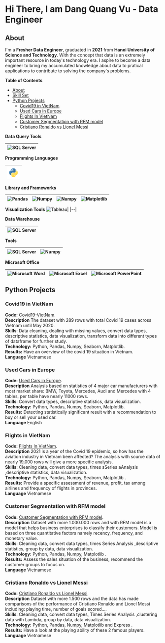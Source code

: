 
<h1> Hi There, I am Dang Quang Vu - Data Engineer</h1>

## About

I'm a **Fresher Data Engineer**, graduated in **2021** from **Hanoi University of Science and Technology**. With the concept that data is an extremely important resource in today's technology era. I aspire to become a data engineer to bring my accumulated knowledge about data to pratical applications to contribute to solving the company's problems.

**Table of Contents**

- [About](#about)
- [Skill Set](#skill-set)
- [Python Projects](#python-projects)
    + [Covid19 in VietNam](#covid19-in-vietnam)
    + [Used Cars in Europe](#used-cars-in-europe)
    + [Flights In VietNam](#flights-in-vietnam)
    + [Customer Segmentation with RFM model](#customer-segmentation-with-rfm-model)
    + [Cristiano Ronaldo vs Lionel Messi](#cristiano-ronaldo-vs-lionel-messi)

**Data Query Tools**

<img title="SQL Server Management studio" alt="SQL Server" width="40px" src="https://img.icons8.com/color/48/000000/microsoft-sql-server.png" />|
|--|

**Programming Languages**

<img title="Python" alt="Python" width="40px" src="https://raw.githubusercontent.com/github/explore/master/topics/python/python.png" />|
|--|


**Library and Frameworks**

<img title="Pandas" alt="Pandas" width="63px" src="https://www.kindpng.com/picc/m/574-5747046_python-pandas-logo-transparent-hd-png-download.png" />|<img  title="Numpy" alt="Numpy" width="40px" src="https://img.icons8.com/color/48/000000/numpy.png"/>|<img  title="Numpy" alt="Numpy" width="40px" src="https://seaborn.pydata.org/_images/logo-tall-lightbg.svg"/>|<img  title="Matplotlib" alt="Matplotlib" width="63px" src="https://matplotlib.org/3.4.1/_static/logo2_compressed.svg"/>|
|--|--|--|--|

**Visualization Tools**
<img title="Tableau" alt="Tableau" width="40px" src="https://img.icons8.com/color/48/000000/tableau-software.png" />|
|--|


**Data Warehouse**

<img title="SQL Server Management studio" alt="SQL Server" width="68px" src="https://res.cloudinary.com/hevo/image/upload/f_auto,q_auto/v1631185230/hevo-learn/bigtable-vs-bigquery-4.png" />|
|--|

**Tools**

<img title="SQL Server Management studio" alt="SQL Server" width="40px" src="https://img.icons8.com/color/48/000000/pycharm.png" />|<img  title="Numpy" alt="Numpy" width="40px" src="https://upload.wikimedia.org/wikipedia/commons/thumb/3/38/Jupyter_logo.svg/1200px-Jupyter_logo.svg.png"/>
|--|--|


**Microsoft Office**

<img title="Microsoft Word" alt="Microsoft Word" width="40px" src="https://img.icons8.com/fluency/48/000000/microsoft-word-2019.png" />|<img  title="Microsoft Excel" alt="Microsoft Excel" width="40px" src="https://img.icons8.com/color/48/000000/microsoft-excel-2019--v1.png"/>|<img  title="Microsoft PowerPoint" alt="Microsoft PowerPoint" width="40px" src="https://img.icons8.com/fluency/48/000000/microsoft-powerpoint-2019.png"/>|
|--|--|--|


## Python Projects

### Covid19 in VietNam
**Code:** [Covid19-VietNam](https://github.com/vudatahust/LearnPythonofDatavisualization/blob/5d5b498446c95947546d8f5e32b97cd982490d4e/Covid-19%20VietNam.ipynb).<br> 
**Description** The dataset with 289 rows with total Covid 19 cases across Vietnam until May 2020.<br> 
**Skills**: Data cleaning, dealing with missing values, convert data types, descriptive statistics, data visualization, transform data into different types of dataframe for further study. <br>
**Technology:** Python, Pandas, Numpy, Seaborn, Matplotlib.<br>
**Results:**  Have an overview of the covid 19 situation in Vietnam.<br>
**Language** Vietnamese

### Used Cars in Europe
**Code:** [Used Cars in Europe](https://github.com/vudatahust/LearnPythonofDatavisualization/blob/4dce4d41723e0ced711bf691b6e0097222f8e368/Git%20-%20used%20cars%20(1).ipynb).<br> 
**Description** Analysis based on statistics of 4 major car manufacturers with most market share: BMW, Toyota, Mercedes, Audi and Mercedes with 4 tables, per table have nearly 11000 rows.<br> 
**Skills**: Convert data types, descriptive statistics, data visualization. <br>
**Technology:** Python, Pandas, Numpy, Seaborn, Matplotlib.<br>
**Results:**  Detecting statistically significant result with a recommendation to buy or sell your used car.<br>
**Language** English


### Flights in VietNam
**Code:** [Flights In VietNam](https://github.com/vudatahust/LearnPythonofDatavisualization/blob/eb911b77483aabbfe363d9e351b07e744201924c/Git%20-%20Flights%20in%20VietNam.ipynb).<br> 
**Description** 2021 is a year of the Covid 19 epidemic, so how has the aviation industry in Vietnam been affected? The analysis with source data of nearly 19,000 rows will give a more specific analysis.<br> 
**Skills**: Cleaning data, convert data types, times sSeries aAnalysis ,descriptive statistics, data visualization. <br>
**Technology:** Python, Pandas, Numpy, Seaborn, Matplotlib .<br>
**Results:** Provide a specific assessment of revenue, profit, tax among airlines and frequency of flights in provinces.<br>
**Language** Vietnamese


### Customer Segmentation with RFM model
**Code:** [Customer Segmentation with RFM model](https://github.com/vudatahust/LearnPythonofDatavisualization/blob/5693b5a495f9f00295bf2e1bf8729c6e8bd27528/Customer%20Segmentation%20with%20RFM%20model.ipynb).<br> 
**Description** Dataset with more 1.000.000 rows and with RFM model is a model that helps business enterprises to classify their customers. Model is based on three quantitative factors namely recency, frequency, and monetary value.<br> 
**Skills**: Cleaning data, convert data types, times Series Analysis ,descriptive statistics, group by data, data visualization. <br>
**Technology:** Python, Pandas, Numpy, Matplotlib .<br>
**Results:** Assess the sales situation of the business, recommend the customer groups to focus on.<br>
**Language** Vietnamese


### Cristiano Ronaldo vs Lionel Messi
**Code:** [Cristiano Ronaldo vs Lionel Messi](https://github.com/vudatahust/LearnPythonofDatavisualization/blob/d5676415458cd18a41c343527c017a34176a7f7b/CR7%20and%20Messi.ipynb).<br> 
**Description** Dataset with more 1.500 rows and the data has made comparisons of the performance of Cristiano Ronaldo and Lionel Messi including: playing time, number of goals scored....<br> 
**Skills**: Cleaning data, convert data types, Times Series Analysis ,clustering data with Lambda, group by data, data visualization. <br>
**Technology:** Python, Pandas, Numpy, Matplotlib and Express .<br>
**Results:** Have a look at the playing ability of these 2 famous players.<br>
**Language** Vietnamese





